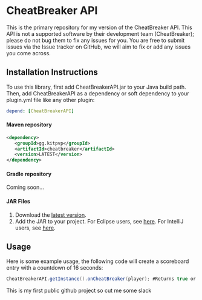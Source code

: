 # CheatBreaker API #
<p>This is the primary repository for my version of the CheatBreaker API. This API is not a supported
software by their development team (CheatBreaker); please do not bug them to fix any issues for you. You are free to submit
issues via the Issue tracker on GitHub, we will aim to fix or add any issues you come across.</p>

## Installation Instructions ##

To use this library, first add CheatBreakerAPI.jar to your Java build path. Then, add CheatBreakerAPI
as a dependency or soft dependency to your plugin.yml file like any other plugin:

````yml
depend: [CheatBreakerAPI]
````

#### Maven repository
````xml 
<dependency>
   <groupId>gg.kitpvp</groupId>
   <artifactId>cheatbreaker</artifactId>
   <version>LATEST</version>
</dependency>
````
       
#### Gradle repository
Coming soon...

#### JAR Files
1. Download the [latest version](https://github.com/MannyFlapjack/CheatBreakerAPI/releases).
2. Add the JAR to your project.
 For Eclipse users, see [here](http://stackoverflow.com/questions/11033603/how-to-create-a-jar-with-external-libraries-included-in-eclipse).
 For IntelliJ users, see [here](http://stackoverflow.com/questions/1051640/correct-way-to-add-external-jars-lib-jar-to-an-intellij-idea-project).

## Usage
Here is some example usage, the following code will create a scoreboard entry with a countdown of 16 seconds:

````java
CheatBreakerAPI.getInstance().onCheatBreaker(player); #Returns true or false```
````

This is my first public github project so cut me some slack
